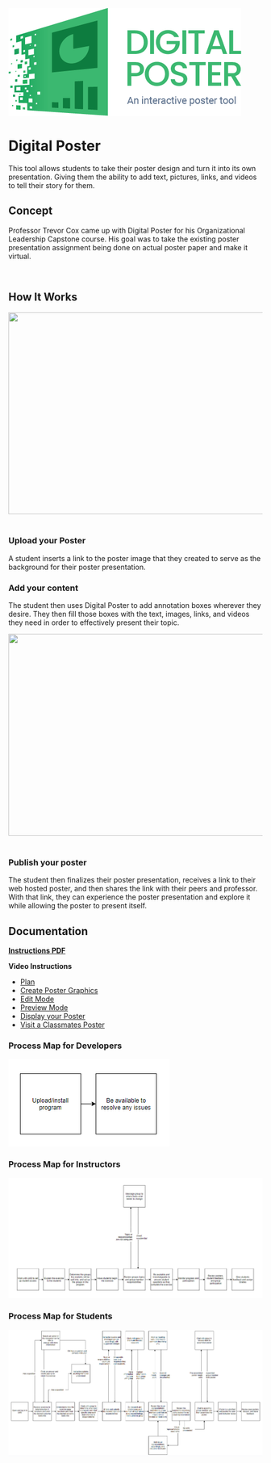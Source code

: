 
![Digital Poster Image](/Assets/ImagesForTools/DigitalPoster-Header.png)

# Digital Poster

This tool allows students to take their poster design and turn it into its own presentation. Giving them the ability to add text, pictures, links, and videos to tell their story for them.

## Concept

Professor Trevor Cox came up with Digital Poster for his Organizational Leadership Capstone course. His goal was to take the existing poster presentation assignment being done on actual poster paper and make it virtual.

<br>

## How It Works

<img style='margin-bottom:20px;' align="center" width="600" height="400" src="https://raw.githubusercontent.com/UCO-IDEA/ExperientialLearningCookbook/main/Assets/ImagesForTools/Digitalposterscreenshot11.jpg">


### Upload your Poster
A student inserts a link to the poster image that they created to serve as the background for their poster presentation.


### Add your content
The student then uses Digital Poster to add annotation boxes wherever they desire. They then fill those boxes with the text, images, links, and videos they need in order to effectively present their topic.

<img style='margin-bottom:20px;' align="center" width="600" height="400" src="https://raw.githubusercontent.com/UCO-IDEA/ExperientialLearningCookbook/main/Assets/ImagesForTools/DigitalPoster-Screenshot-2.png">

### Publish your poster
The student then finalizes their poster presentation, receives a link to their web hosted poster, and then shares the link with their peers and professor. With that link, they can experience the poster presentation and explore it while allowing the poster to present itself.

## Documentation

**[Instructions PDF](https://cece.uco.edu/idea/PosterPresentation/instructions/Digital%20Poster%20Instructions.pdf)**

**Video Instructions**
* [Plan](https://www.youtube.com/watch?v=8RfNHcPlm98&feature=youtu.be&ab_channel=CeCEIDEA)
* [Create Poster Graphics](https://www.youtube.com/watch?v=k4n-gRexNM0&feature=youtu.be&ab_channel=CeCEIDEA)
* [Edit Mode](https://www.youtube.com/watch?v=q88ZAkxwXNU&feature=youtu.be&ab_channel=CeCEIDEA)[	](https://www.youtube.com/watch?v=q88ZAkxwXNU&feature=youtu.be&ab_channel=CeCEIDEA)
* [Preview Mode](https://www.youtube.com/watch?v=HcFy1pUPfAM&feature=youtu.be&ab_channel=CeCEIDEA)
* [Display your Poster](https://www.youtube.com/watch?v=Vd-aePfec1U)
* [Visit a Classmates Poster](https://www.youtube.com/watch?v=-SiugR2sEtQ&feature=youtu.be)

### Process Map for Developers

![Digital Poster Image Experience Map](/Assets/ImagesForTools/Developer.png)

### Process Map for Instructors

![Digital Poster Image Experience Map](/Assets/ImagesForTools/DigitalPoster-ExperienceMap-Instructor%20(2).jpg)

### Process Map for Students

![Digital Poster Image Experience Map](/Assets/ImagesForTools/DigitalPoster-ExperienceMap-Student%20(1).jpg)
